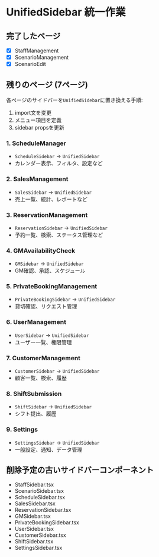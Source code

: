 # UnifiedSidebar 統一作業

## 完了したページ

- [x] StaffManagement
- [x] ScenarioManagement  
- [x] ScenarioEdit

## 残りのページ (7ページ)

各ページのサイドバーを`UnifiedSidebar`に置き換える手順:

1. import文を変更
2. メニュー項目を定義  
3. sidebar propsを更新

### 1. ScheduleManager
- `ScheduleSidebar` → `UnifiedSidebar`
- カレンダー表示、フィルタ、設定など

### 2. SalesManagement
- `SalesSidebar` → `UnifiedSidebar`  
- 売上一覧、統計、レポートなど

### 3. ReservationManagement
- `ReservationSidebar` → `UnifiedSidebar`
- 予約一覧、検索、ステータス管理など

### 4. GMAvailabilityCheck
- `GMSidebar` → `UnifiedSidebar`
- GM確認、承認、スケジュール

### 5. PrivateBookingManagement
- `PrivateBookingSidebar` → `UnifiedSidebar`
- 貸切確認、リクエスト管理

### 6. UserManagement
- `UserSidebar` → `UnifiedSidebar`
- ユーザー一覧、権限管理

### 7. CustomerManagement
- `CustomerSidebar` → `UnifiedSidebar`
- 顧客一覧、検索、履歴

### 8. ShiftSubmission
- `ShiftSidebar` → `UnifiedSidebar`
- シフト提出、履歴

### 9. Settings
- `SettingsSidebar` → `UnifiedSidebar`
- 一般設定、通知、データ管理

## 削除予定の古いサイドバーコンポーネント

- StaffSidebar.tsx
- ScenarioSidebar.tsx
- ScheduleSidebar.tsx
- SalesSidebar.tsx
- ReservationSidebar.tsx
- GMSidebar.tsx
- PrivateBookingSidebar.tsx
- UserSidebar.tsx
- CustomerSidebar.tsx
- ShiftSidebar.tsx
- SettingsSidebar.tsx

